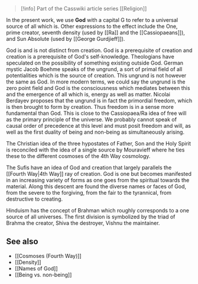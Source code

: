 > [!info] Part of the Casswiki article series [[Religion]]

In the present work, we use **God** with a capital G to refer to a universal source of all which is. Other expressions to the effect include the One, prime creator, seventh density (used by [[Ra]] and the [[Cassiopaeans]]), and Sun Absolute (used by [[George Gurdjieff]]).

God is and is not distinct from creation. God is a prerequisite of creation and creation is a prerequisite of God's self-knowledge. Theologians have speculated on the possibility of something existing outside God. German mystic Jacob Boehme speaks of the ungrund, a sort of primal field of all potentialities which is the source of creation. This ungrund is not however the same as God. In more modern terms, we could say the ungrund is the zero point field and God is the consciousness which mediates between this and the emergence of all which is, energy as well as matter. Nicolai Berdayev proposes that the ungrund is in fact the primordial freedom, which is then brought to form by creation. Thus freedom is in a sense more fundamental than God. This is close to the Cassiopaea/Ra idea of free will as the primary principle of the universe. We probably cannot speak of causal order of precedence at this level and must posit freedom and will, as well as the first duality of being and non-being as simultaneously arising.

The Christian idea of the three hypostates of Father, Son and the Holy Spirit is reconciled with the idea of a single source by Mouravieff where he ties these to the different cosmoses of the 4th Way cosmology.

The Sufis have an idea of God and creation that largely parallels the [[Fourth Way|4th Way]] ray of creation. God is one but becomes manifested in an increasing variety of forms as one goes from the spiritual towards the material. Along this descent are found the diverse names or faces of God, from the severe to the forgiving, from the fair to the tyrannical, from destructive to creating.

Hinduism has the concept of Brahman which roughly corresponds to a one source of all universes. The first division is symbolized by the triad of Brahma the creator, Shiva the destroyer, Vishnu the maintainer.

See also
--------

*   [[Cosmoses (Fourth Way)]]
*   [[Density]]
*   [[Names of God]]
*   [[Being vs. non-being]]